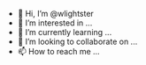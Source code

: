 - 👋 Hi, I’m @wlightster
- 👀 I’m interested in ...
- 🌱 I’m currently learning ...
- 💞️ I’m looking to collaborate on ...
- 📫 How to reach me ...

<!---
wlightster/wlightster is a ✨ special ✨ repository because its `README.md` (this file) appears on your GitHub profile.
You can click the Preview link to take a look at your changes.
--->

